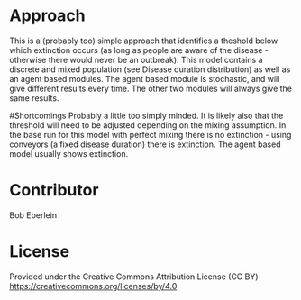 # Approach
This is a (probably too) simple approach that identifies a theshold below which extinction occurs (as long as people are aware of the disease - otherwise there would never be an outbreak). This model contains a discrete and mixed population (see Disease duration distribution) as well as an agent based modules. The agent based module is stochastic, and will give different results every time. The other two modules will always give the same results.

#Shortcomings
Probably a little too simply minded. It is likely also that the threshold will need to be adjusted depending on the mixing assumption. In the base run for this model with perfect mixing there is no extinction - using conveyors (a fixed disease duration) there is extinction. The agent based model usually shows extinction.

# Contributor 
Bob Eberlein

# License
Provided under the Creative Commons Attribution License (CC BY)
https://creativecommons.org/licenses/by/4.0
